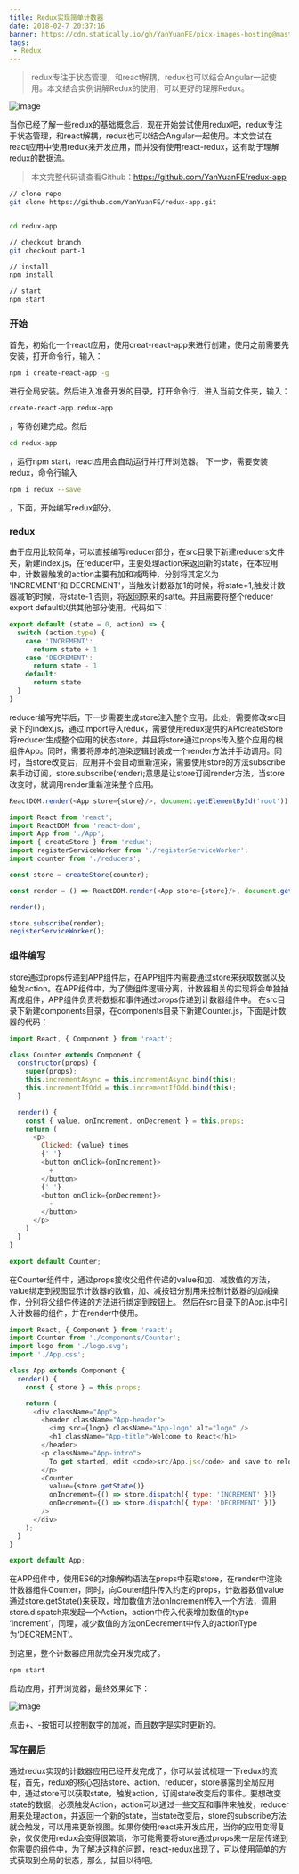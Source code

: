 ```yaml
---
title: Redux实现简单计数器
date: 2018-02-7 20:37:16
banner: https://cdn.statically.io/gh/YanYuanFE/picx-images-hosting@master/20231128/photo-1453928582365-b6ad33cbcf64.2f0qwrqaery8.webp
tags:
 - Redux
---
```


> redux专注于状态管理，和react解耦，redux也可以结合Angular一起使用。本文结合实例讲解Redux的使用，可以更好的理解Redux。

![image](https://cdn.statically.io/gh/YanYuanFE/picx-images-hosting@master/20231128/687474703a2f2f692e696d6775722e636f6d2f4a65567164514d2e706e67.glzlaco1kn4.webp)

<!--more-->

当你已经了解一些redux的基础概念后，现在开始尝试使用redux吧，redux专注于状态管理，和react解耦，redux也可以结合Angular一起使用。本文尝试在react应用中使用redux来开发应用，而并没有使用react-redux，这有助于理解redux的数据流。

> 本文完整代码请查看Github：https://github.com/YanYuanFE/redux-app

``` bash
// clone repo
git clone https://github.com/YanYuanFE/redux-app.git


cd redux-app

// checkout branch
git checkout part-1

// install
npm install

// start
npm start

```

### 开始
首先，初始化一个react应用，使用creat-react-app来进行创建，使用之前需要先安装，打开命令行，输入：

``` bash
npm i create-react-app -g
```
进行全局安装。然后进入准备开发的目录，打开命令行，进入当前文件夹，输入：

``` bash
create-react-app redux-app
```
，等待创建完成。然后

``` bash
cd redux-app
```

，运行npm start，react应用会自动运行并打开浏览器。
下一步，需要安装redux，命令行输入

``` bash
npm i redux --save
```

，下面，开始编写redux部分。
### redux
由于应用比较简单，可以直接编写reducer部分，在src目录下新建reducers文件夹，新建index.js，在reducer中，主要处理action来返回新的state，在本应用中，计数器触发的action主要有加和减两种，分别将其定义为
'INCREMENT'和'DECREMENT'，当触发计数器加1的时候，将state+1,触发计数器减1的时候，将state-1,否则，将返回原来的satte。并且需要将整个reducer export default以供其他部分使用。代码如下：

``` js
export default (state = 0, action) => {
  switch (action.type) {
    case 'INCREMENT':
      return state + 1
    case 'DECREMENT':
      return state - 1
    default:
      return state
  }
}
```

reducer编写完毕后，下一步需要生成store注入整个应用。此处，需要修改src目录下的index.js，通过import导入redux，需要使用redux提供的APIcreateStore将reducer生成整个应用的状态store，并且将store通过props传入整个应用的根组件App。同时，需要将原本的渲染逻辑封装成一个render方法并手动调用。同时，当store改变后，应用并不会自动重新渲染，需要使用store的方法subscribe来手动订阅，store.subscribe(render);意思是让store订阅render方法，当store改变时，就调用render重新渲染整个应用。


``` js
ReactDOM.render(<App store={store}/>, document.getElementById('root'))
```



``` js
import React from 'react';
import ReactDOM from 'react-dom';
import App from './App';
import { createStore } from 'redux';
import registerServiceWorker from './registerServiceWorker';
import counter from './reducers';

const store = createStore(counter);

const render = () => ReactDOM.render(<App store={store}/>, document.getElementById('root'));

render();

store.subscribe(render);
registerServiceWorker();
```

### 组件编写
store通过props传递到APP组件后，在APP组件内需要通过store来获取数据以及触发action。在APP组件中，为了使组件逻辑分离，计数器相关的实现将会单独抽离成组件，APP组件负责将数据和事件通过props传递到计数器组件中。
在src目录下新建components目录，在components目录下新建Counter.js，下面是计数器的代码：

``` js
import React, { Component } from 'react';

class Counter extends Component {
  constructor(props) {
    super(props);
    this.incrementAsync = this.incrementAsync.bind(this);
    this.incrementIfOdd = this.incrementIfOdd.bind(this);
  }

  render() {
    const { value, onIncrement, onDecrement } = this.props;
    return (
      <p>
        Clicked: {value} times
        {' '}
        <button onClick={onIncrement}>
          +
        </button>
        {' '}
        <button onClick={onDecrement}>
          -
        </button>
      </p>
    )
  }
}

export default Counter;
```


在Counter组件中，通过props接收父组件传递的value和加、减数值的方法，value绑定到视图显示计数器的数值，加、减按钮分别用来控制计数器的加减操作，分别将父组件传递的方法进行绑定到按钮上。
然后在src目录下的App.js中引入计数器的组件，并在render中使用。

``` js
import React, { Component } from 'react';
import Counter from './components/Counter';
import logo from './logo.svg';
import './App.css';

class App extends Component {
  render() {
    const { store } = this.props;

    return (
      <div className="App">
        <header className="App-header">
          <img src={logo} className="App-logo" alt="logo" />
          <h1 className="App-title">Welcome to React</h1>
        </header>
        <p className="App-intro">
          To get started, edit <code>src/App.js</code> and save to reload.
        </p>
        <Counter
          value={store.getState()}
          onIncrement={() => store.dispatch({ type: 'INCREMENT' })}
          onDecrement={() => store.dispatch({ type: 'DECREMENT' })}
        />
      </div>
    );
  }
}

export default App;
```

在APP组件中，使用ES6的对象解构语法在props中获取store，在render中渲染计数器组件Counter，同时，向Couter组件传入约定的props，计数器数值value通过store.getState()来获取，增加数值方法onIncrement传入一个方法，调用store.dispatch来发起一个Action，action中传入代表增加数值的type ‘Increment’，同理，减少数值的方法onDecrement中传入的actionType为‘DECREMENT’。

到这里，整个计数器应用就完全开发完成了。

``` js
npm start
```

启动应用，打开浏览器，最终效果如下：

![image](https://cdn.statically.io/gh/YanYuanFE/picx-images-hosting@master/20231128/选区_208.6dmk8n2njg00.webp)

点击+、-按钮可以控制数字的加减，而且数字是实时更新的。

### 写在最后
通过redux实现的计数器应用已经开发完成了，你可以尝试梳理一下redux的流程，首先，redux的核心包括store、action、reducer，store暴露到全局应用中，通过store可以获取state，触发action，订阅state改变后的事件。要想改变state的数据，必须触发Action，action可以通过一些交互和事件来触发，reducer用来处理action，并返回一个新的state，当state改变后，store的subscribe方法就会触发，可以用来更新视图。如果你使用react来开发应用，当你的应用变得复杂，仅仅使用redux会变得很繁琐，你可能需要将store通过props来一层层传递到你需要的组件中，为了解决这样的问题，react-redux出现了，可以使用简单的方式获取到全局的状态，那么，拭目以待吧。